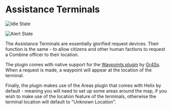 
# Assistance Terminals

![Idle State](https://cdn.discordapp.com/attachments/439006819722067968/869649803737460747/gm_construct0074.jpg "Idle State")

![Alert State](https://cdn.discordapp.com/attachments/439006819722067968/869649801443172472/gm_construct0075.jpg "Alert State")

The Assistance Terminals are essentially glorified request devices. Their function is the same - to allow citizens and other human factions to request a Combine officer to their location.

The plugin comes with native support for the [Waypoints plugin](https://plugins.gethelix.co/waypoints/) by [Gr4Ss](http://steamcommunity.com/profiles/76561197997384060). When a request is made, a waypoint will appear at the location of the terminal.

Finally, the plugin makes use of the Areas plugin that comes with Helix by default - meaning you will need to set up some areas around the map, if you wish to make use of the location feature of the terminals, otherwise the terminal location will default to "Unknown Location".
